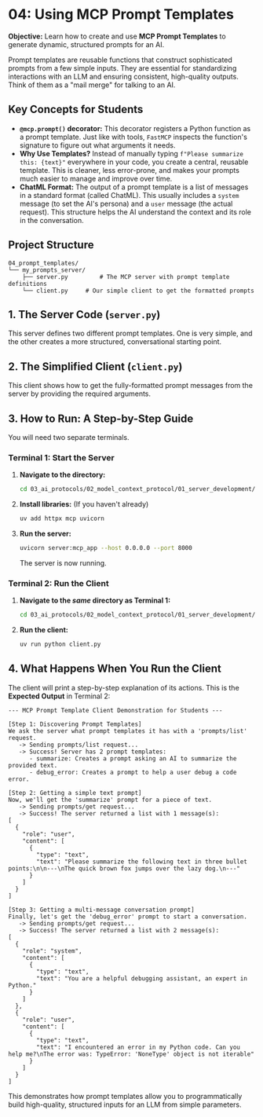 # 04: Using MCP Prompt Templates

**Objective:** Learn how to create and use **MCP Prompt Templates** to generate dynamic, structured prompts for an AI.

Prompt templates are reusable functions that construct sophisticated prompts from a few simple inputs. They are essential for standardizing interactions with an LLM and ensuring consistent, high-quality outputs. Think of them as a "mail merge" for talking to an AI.

## Key Concepts for Students

- **`@mcp.prompt()` decorator:** This decorator registers a Python function as a prompt template. Just like with tools, `FastMCP` inspects the function's signature to figure out what arguments it needs.
- **Why Use Templates?** Instead of manually typing `f"Please summarize this: {text}"` everywhere in your code, you create a central, reusable template. This is cleaner, less error-prone, and makes your prompts much easier to manage and improve over time.
- **ChatML Format:** The output of a prompt template is a list of messages in a standard format (called ChatML). This usually includes a `system` message (to set the AI's persona) and a `user` message (the actual request). This structure helps the AI understand the context and its role in the conversation.

## Project Structure

```
04_prompt_templates/
└── my_prompts_server/
    ├── server.py         # The MCP server with prompt template definitions
    └── client.py     # Our simple client to get the formatted prompts
```

## 1. The Server Code (`server.py`)

This server defines two different prompt templates. One is very simple, and the other creates a more structured, conversational starting point.

## 2. The Simplified Client (`client.py`)

This client shows how to get the fully-formatted prompt messages from the server by providing the required arguments.

## 3. How to Run: A Step-by-Step Guide

You will need two separate terminals.

### **Terminal 1: Start the Server**

1.  **Navigate to the directory:**
    ```bash
    cd 03_ai_protocols/02_model_context_protocol/01_server_development/04_prompt_templates/my_prompts_server
    ```
2.  **Install libraries:** (If you haven't already)
    ```bash
    uv add httpx mcp uvicorn
    ```
3.  **Run the server:**
    ```bash
    uvicorn server:mcp_app --host 0.0.0.0 --port 8000
    ```
    The server is now running.

### **Terminal 2: Run the Client**

1.  **Navigate to the *same* directory as Terminal 1:**
    ```bash
    cd 03_ai_protocols/02_model_context_protocol/01_server_development/04_prompt_templates/my_prompts_server
    ```
2.  **Run the client:**
    ```bash
    uv run python client.py
    ```

## 4. What Happens When You Run the Client

The client will print a step-by-step explanation of its actions. This is the **Expected Output** in Terminal 2:

```
--- MCP Prompt Template Client Demonstration for Students ---

[Step 1: Discovering Prompt Templates]
We ask the server what prompt templates it has with a 'prompts/list' request.
   -> Sending prompts/list request...
   -> Success! Server has 2 prompt templates:
      - summarize: Creates a prompt asking an AI to summarize the provided text.
      - debug_error: Creates a prompt to help a user debug a code error.

[Step 2: Getting a simple text prompt]
Now, we'll get the 'summarize' prompt for a piece of text.
   -> Sending prompts/get request...
   -> Success! The server returned a list with 1 message(s):
[
  {
    "role": "user",
    "content": [
      {
        "type": "text",
        "text": "Please summarize the following text in three bullet points:\n\n---\nThe quick brown fox jumps over the lazy dog.\n---"
      }
    ]
  }
]

[Step 3: Getting a multi-message conversation prompt]
Finally, let's get the 'debug_error' prompt to start a conversation.
   -> Sending prompts/get request...
   -> Success! The server returned a list with 2 message(s):
[
  {
    "role": "system",
    "content": [
      {
        "type": "text",
        "text": "You are a helpful debugging assistant, an expert in Python."
      }
    ]
  },
  {
    "role": "user",
    "content": [
      {
        "type": "text",
        "text": "I encountered an error in my Python code. Can you help me?\nThe error was: TypeError: 'NoneType' object is not iterable"
      }
    ]
  }
]
```

This demonstrates how prompt templates allow you to programmatically build high-quality, structured inputs for an LLM from simple parameters.
